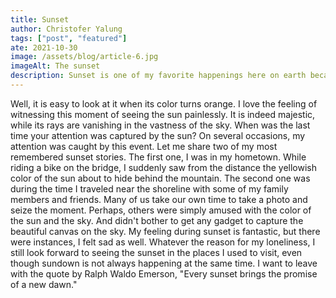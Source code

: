 ```yaml
---
title: Sunset
author: Christofer Yalung
tags: ["post", "featured"]
ate: 2021-10-30
image: /assets/blog/article-6.jpg
imageAlt: The sunset
description: Sunset is one of my favorite happenings here on earth because it reminds us to take a rest for a while. A simple clock that says, let us call it a day. A time where the sun is beyond the horizon.  
---
```


Well, it is easy to look at it when its color turns orange. I love the feeling of witnessing this moment of seeing the sun painlessly. It is indeed majestic, while its rays are vanishing in the vastness of the sky.  When was the last time your attention was captured by the sun? On several occasions, my attention was caught by this event. Let me share two of my most remembered sunset stories. The first one, I was in my hometown. While riding a bike on the bridge, I suddenly saw from the distance the yellowish color of the sun about to hide behind the mountain. The second one was during the time I traveled near the shoreline with some of my family members and friends. Many of us take our own time to take a photo and seize the moment. Perhaps, others were simply amused with the color of the sun and the sky. And didn't bother to get any gadget to capture the beautiful canvas on the sky. 
My feeling during sunset is fantastic, but there were instances, I felt sad as well. Whatever the reason for my loneliness, I still look forward to seeing the sunset in the places I used to visit, even though sundown is not always happening at the same time.  I want to leave with the quote by Ralph Waldo Emerson, "Every sunset brings the promise of a new dawn."
